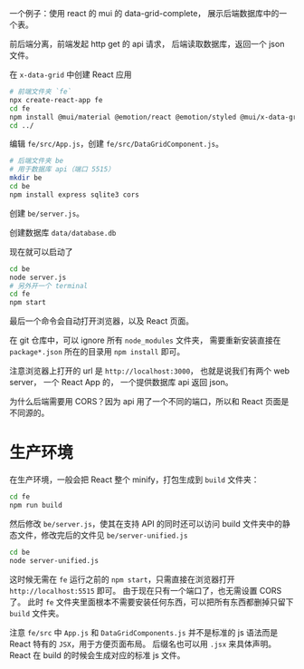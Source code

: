 一个例子：使用 react 的 mui 的 data-grid-complete， 展示后端数据库中的一个表。

前后端分离，前端发起 http get 的 api 请求， 后端读取数据库，返回一个 json 文件。

在 `x-data-grid` 中创建 React 应用
```bash
# 前端文件夹 `fe`
npx create-react-app fe
cd fe
npm install @mui/material @emotion/react @emotion/styled @mui/x-data-grid axios
cd ../
```
编辑 `fe/src/App.js`，创建 `fe/src/DataGridComponent.js`。

```bash
# 后端文件夹 be
# 用于数据库 api（端口 5515）
mkdir be
cd be
npm install express sqlite3 cors
```
创建 `be/server.js`。

创建数据库 `data/database.db`

现在就可以启动了
```bash
cd be
node server.js
# 另外开一个 terminal
cd fe
npm start
```
最后一个命令会自动打开浏览器，以及 React 页面。

在 git 仓库中，可以 ignore 所有 `node_modules` 文件夹， 需要重新安装直接在 `package*.json` 所在的目录用 `npm install` 即可。

注意浏览器上打开的 url 是 `http://localhost:3000`， 也就是说我们有两个 web server， 一个 React App 的， 一个提供数据库 api 返回 json。

为什么后端需要用 CORS？因为 api 用了一个不同的端口，所以和 React 页面是不同源的。

# 生产环境
在生产环境，一般会把 React 整个 minify，打包生成到 `build` 文件夹：
```bash
cd fe
npm run build
```
然后修改 `be/server.js`，使其在支持 API 的同时还可以访问 build 文件夹中的静态文件，修改完后的文件见 `be/server-unified.js`
```bash
cd be
node server-unified.js
```
这时候无需在 `fe` 运行之前的 `npm start`，只需直接在浏览器打开 `http://localhost:5515` 即可。
由于现在只有一个端口了，也无需设置 CORS 了。
此时 `fe` 文件夹里面根本不需要安装任何东西，可以把所有东西都删掉只留下 `build` 文件夹。


注意 `fe/src` 中 `App.js` 和 `DataGridComponents.js` 并不是标准的 js 语法而是 React 特有的 `JSX`，用于方便页面布局。
后缀名也可以用 `.jsx` 来具体声明。
React 在 build 的时候会生成对应的标准 js 文件。
